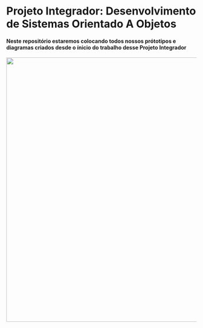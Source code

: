 # Projeto Integrador: Desenvolvimento de Sistemas Orientado A Objetos

<h4> Neste repositório estaremos colocando todos nossos prótotipos e diagramas criados desde o ínicio do trabalho desse Projeto Integrador </h4>

<div align="center">
<img src="![bf417ea3-d410-409b-9a3f-11055bc5c24f](https://github.com/karolineww12/Trabalho-PI-Senac/assets/111097773/f1b684e5-933c-4519-8a54-1d189e308b2c.png)" width="700px" />
</div>

